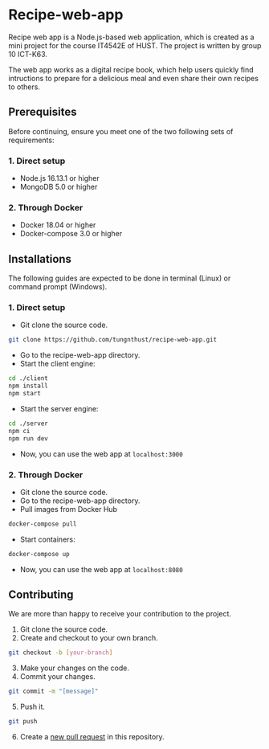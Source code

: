 # Recipe-web-app
Recipe web app is a Node.js-based web application, which is created as a mini project for the course IT4542E of HUST. The project is written by group 10 ICT-K63.

The web app works as a digital recipe book, which help users quickly find intructions to prepare for a delicious meal and even share their own recipes to others.

## Prerequisites
Before continuing, ensure you meet one of the two following sets of requirements:
### 1. Direct setup
* Node.js 16.13.1 or higher
* MongoDB 5.0 or higher
### 2. Through Docker
* Docker 18.04 or higher
* Docker-compose 3.0 or higher

## Installations
The following guides are expected to be done in terminal (Linux) or command prompt (Windows).
### 1. Direct setup
* Git clone the source code.
```bash
git clone https://github.com/tungnthust/recipe-web-app.git
```
* Go to the recipe-web-app directory.
* Start the client engine:
```bash
cd ./client
npm install 
npm start
```
* Start the server engine:
```bash
cd ./server
npm ci
npm run dev
```
* Now, you can use the web app at `localhost:3000`
### 2. Through Docker
* Git clone the source code.
* Go to the recipe-web-app directory.
* Pull images from Docker Hub
```bash
docker-compose pull
```
* Start containers:
```bash
docker-compose up
```
* Now, you can use the web app at `localhost:8080`

## Contributing
We are more than happy to receive your contribution to the project.
1. Git clone the source code.
2. Create and checkout to your own branch.
```bash
git checkout -b [your-branch]
```
3. Make your changes on the code.
4. Commit your changes.
```bash
git commit -m "[message]"
```
5. Push it.
```bash
git push
```
6. Create a [new pull request](https://github.com/tungnthust/recipe-web-app/pulls) in this repository.
